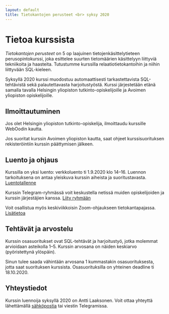 ```yaml
---
layout: default
title: Tietokantojen perusteet <br> syksy 2020
---
```


# Tietoa kurssista

_Tietokantojen perusteet_ on 5 op laajuinen tietojenkäsittelytieteen perusopintokurssi, joka esittelee suurten tietomäärien käsittelyyn liittyviä tekniikoita ja haasteita. Tutustumme kurssilla relaatiotietokantoihin ja niihin liittyvään SQL-kieleen.

Syksyllä 2020 kurssi muodostuu automaattisesti tarkastettavista SQL-tehtävistä sekä palautettavasta harjoitustyöstä. Kurssi järjestetään etänä samalla tavalla Helsingin yliopiston tutkinto-opiskelijoille ja Avoimen yliopiston opiskelijoille.

## Ilmoittautuminen

Jos olet Helsingin yliopiston tutkinto-opiskelija, ilmoittaudu kurssille WebOodin kautta.

Jos suoritat kurssin Avoimen yliopiston kautta, saat ohjeet kurssisuorituksen rekisteröintiin kurssin päättymisen jälkeen.

## Luento ja ohjaus

Kurssilla on yksi luento: verkkoluento ti 1.9.2020 klo 14–16. Luennon tarkoituksena on antaa yleiskuva kurssin aiheista ja suoritustavasta. [Luentotallenne](https://www.helsinki.fi/fi/unitube/video/c0bde27b-5967-4514-bb49-eb36fb548cd3)

Kurssin Telegram-ryhmässä voit keskustella netissä muiden opiskelijoiden ja kurssin järjestäjien kanssa. [Liity ryhmään](https://t.me/tkt_tikape)

Voit osallistua myös keskiviikkoisin Zoom-ohjaukseen tietokantapajassa. [Lisätietoa](pages/paja.html)

## Tehtävät ja arvostelu

Kurssin osasuoritukset ovat SQL-tehtävät ja harjoitustyö, jotka molemmat arvioidaan asteikolla 1–5. Kurssin arvosana on näiden keskiarvo (pyöristettynä ylöspäin).

Sinun tulee saada vähintään arvosana 1 kummastakin osasuorituksesta, jotta saat suorituksen kurssista. Osasuorituksilla on yhteinen deadline ti 18.10.2020.

## Yhteystiedot

Kurssin luennoija syksyllä 2020 on Antti Laaksonen. Voit ottaa yhteyttä lähettämällä [sähköpostia](mailto:ahslaaks@cs.helsinki.fi) tai viestin Telegramissa. 
